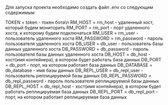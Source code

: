 Для запуска проекта необходимо создать файл .env со следующим содержимым

TOKEN = token - токен бота\n
RM_HOST = rm_host - удаленный хост, который будем мониторить
RM_PORT = rm_port - порт удаленного хоста, к которому будем подключаться
RM_USER = rm_user - пользователь удаленного хоста
RM_PASSWORD = rm_password - пароль пользователя удаленного хоста
DB_USER = db_user - пользователь базы данных удаленного хоста
DB_PASSWORD = db_password - пароль пользователя базы данных удаленного хоста
DB_HOST = db_host - хост(имя контейнера), в котором будет работать база данных
DB_PORT = db_port -  порт, на котором работает база данных
DB_DATABASE = db_database - имя базы данных
DB_REPL_USER = db_repl_user - пользователь реплицируемой базы данных
DB_REPL_PASSWORD = db_repl_password - пароль пользователя реплицируемой базы данных
DB_REPL_HOST = db_repl_host - хост(имя контейнера), в котором будет работать реплицируемая база данных
DB_REPL_PORT = db_repl_port - порт, на котором работает реплицируемая база данных
